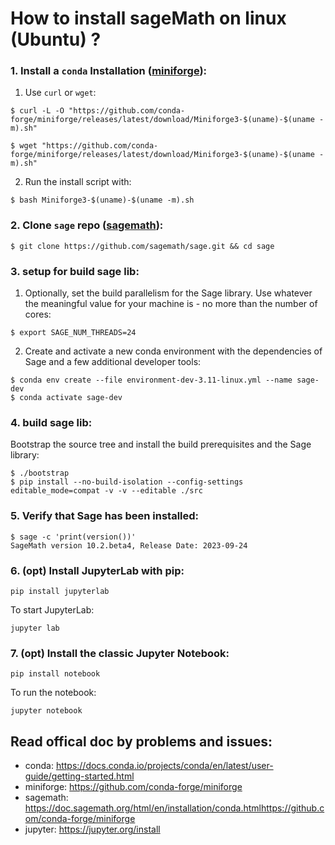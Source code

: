 # How to install sageMath on linux (Ubuntu) ?

### 1. Install a <code>conda</code> Installation ([miniforge](https://github.com/conda-forge/miniforge)):

  1. Use <code>curl</code> or <code>wget</code>:
```
$ curl -L -O "https://github.com/conda-forge/miniforge/releases/latest/download/Miniforge3-$(uname)-$(uname -m).sh"
```

```
$ wget "https://github.com/conda-forge/miniforge/releases/latest/download/Miniforge3-$(uname)-$(uname -m).sh"
```
  2. Run the install script with:
```
$ bash Miniforge3-$(uname)-$(uname -m).sh
```


### 2. Clone <code>sage</code> repo ([sagemath](https://doc.sagemath.org/html/en/installation/conda.htmlhttps://github.com/conda-forge/miniforge)):
```
$ git clone https://github.com/sagemath/sage.git && cd sage
```

### 3. setup for build sage lib:
1. Optionally, set the build parallelism for the Sage library. Use whatever the meaningful value for your machine is - no more than the number of cores:
```
$ export SAGE_NUM_THREADS=24
```

2. Create and activate a new conda environment with the dependencies of Sage and a few additional developer tools:
```
$ conda env create --file environment-dev-3.11-linux.yml --name sage-dev
$ conda activate sage-dev
```

### 4. build sage lib:
Bootstrap the source tree and install the build prerequisites and the Sage library:
```
$ ./bootstrap
$ pip install --no-build-isolation --config-settings editable_mode=compat -v -v --editable ./src
```

### 5. Verify that Sage has been installed:
```
$ sage -c 'print(version())'
SageMath version 10.2.beta4, Release Date: 2023-09-24
```
### 6. (opt) Install JupyterLab with pip:
```
pip install jupyterlab
```
To start JupyterLab:
```
jupyter lab
```
### 7. (opt) Install the classic Jupyter Notebook:
```
pip install notebook
```
To run the notebook:
```
jupyter notebook
```
## Read offical doc by problems and issues:
- conda: https://docs.conda.io/projects/conda/en/latest/user-guide/getting-started.html
- miniforge: https://github.com/conda-forge/miniforge
- sagemath: https://doc.sagemath.org/html/en/installation/conda.htmlhttps://github.com/conda-forge/miniforge
- jupyter: https://jupyter.org/install
